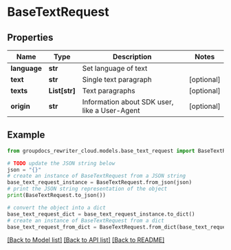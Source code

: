 # BaseTextRequest


## Properties

Name | Type | Description | Notes
------------ | ------------- | ------------- | -------------
**language** | **str** | Set language of text | 
**text** | **str** | Single text paragraph | [optional] 
**texts** | **List[str]** | Text paragraphs | [optional] 
**origin** | **str** | Information about SDK user, like a User-Agent | [optional] 

## Example

```python
from groupdocs_rewriter_cloud.models.base_text_request import BaseTextRequest

# TODO update the JSON string below
json = "{}"
# create an instance of BaseTextRequest from a JSON string
base_text_request_instance = BaseTextRequest.from_json(json)
# print the JSON string representation of the object
print(BaseTextRequest.to_json())

# convert the object into a dict
base_text_request_dict = base_text_request_instance.to_dict()
# create an instance of BaseTextRequest from a dict
base_text_request_from_dict = BaseTextRequest.from_dict(base_text_request_dict)
```
[[Back to Model list]](../README.md#documentation-for-models) [[Back to API list]](../README.md#documentation-for-api-endpoints) [[Back to README]](../README.md)


